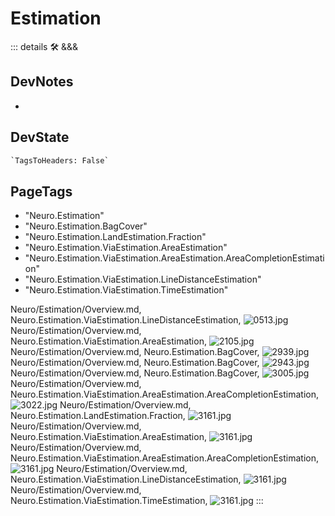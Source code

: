 

# <neuro>Estimation</neuro>

::: details 🛠 <dev>&&&</dev>

## DevNotes

-

## DevState

```py
`TagsToHeaders: False`
```

<h2>PageTags</h2>

- "Neuro.Estimation"
- "Neuro.Estimation.BagCover"
- "Neuro.Estimation.LandEstimation.Fraction"
- "Neuro.Estimation.ViaEstimation.AreaEstimation"
- "Neuro.Estimation.ViaEstimation.AreaEstimation.AreaCompletionEstimation"
- "Neuro.Estimation.ViaEstimation.LineDistanceEstimation"
- "Neuro.Estimation.ViaEstimation.TimeEstimation"

Neuro/Estimation/Overview.md, <dev>Neuro.Estimation.ViaEstimation.LineDistanceEstimation</dev>, ![0513.jpg](/PaperPhoto/0513.jpg)
Neuro/Estimation/Overview.md, <dev>Neuro.Estimation.ViaEstimation.AreaEstimation</dev>, ![2105.jpg](/PaperPhoto/2105.jpg)
Neuro/Estimation/Overview.md, <dev>Neuro.Estimation.BagCover</dev>, ![2939.jpg](/PaperPhoto/2939.jpg)
Neuro/Estimation/Overview.md, <dev>Neuro.Estimation.BagCover</dev>, ![2943.jpg](/PaperPhoto/2943.jpg)
Neuro/Estimation/Overview.md, <dev>Neuro.Estimation.BagCover</dev>, ![3005.jpg](/PaperPhoto/3005.jpg)
Neuro/Estimation/Overview.md, <dev>Neuro.Estimation.ViaEstimation.AreaEstimation.AreaCompletionEstimation</dev>, ![3022.jpg](/PaperPhoto/3022.jpg)
Neuro/Estimation/Overview.md, <dev>Neuro.Estimation.LandEstimation.Fraction</dev>, ![3161.jpg](/PaperPhoto/3161.jpg)
Neuro/Estimation/Overview.md, <dev>Neuro.Estimation.ViaEstimation.AreaEstimation</dev>, ![3161.jpg](/PaperPhoto/3161.jpg)
Neuro/Estimation/Overview.md, <dev>Neuro.Estimation.ViaEstimation.AreaEstimation.AreaCompletionEstimation</dev>, ![3161.jpg](/PaperPhoto/3161.jpg)
Neuro/Estimation/Overview.md, <dev>Neuro.Estimation.ViaEstimation.LineDistanceEstimation</dev>, ![3161.jpg](/PaperPhoto/3161.jpg)
Neuro/Estimation/Overview.md, <dev>Neuro.Estimation.ViaEstimation.TimeEstimation</dev>, ![3161.jpg](/PaperPhoto/3161.jpg)
:::